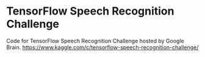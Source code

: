 # TensorFlow Speech Recognition Challenge

Code for TensorFlow Speech Recognition Challenge hosted by Google Brain. https://www.kaggle.com/c/tensorflow-speech-recognition-challenge/
